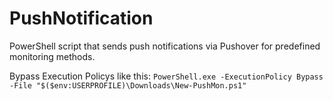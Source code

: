 # PushNotification
PowerShell script that sends push notifications via Pushover for predefined monitoring methods.

Bypass Execution Policys like this:
`PowerShell.exe -ExecutionPolicy Bypass -File "$($env:USERPROFILE)\Downloads\New-PushMon.ps1"`

